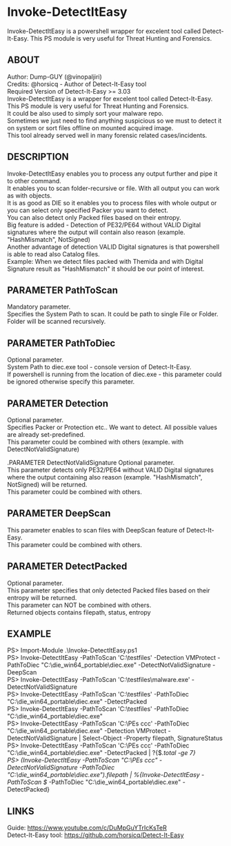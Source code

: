 # Invoke-DetectItEasy
Invoke-DetectItEasy is a powershell wrapper for excelent tool called Detect-It-Easy. This PS module is very useful for Threat Hunting and Forensics.<br/>

## ABOUT
Author: Dump-GUY (@vinopaljiri)<br/>
Credits: @horsicq - Author of Detect-It-Easy tool<br/>
Required Version of Detect-It-Easy >= 3.03<br/>
Invoke-DetectItEasy is a wrapper for excelent tool called Detect-It-Easy. This PS module is very useful for Threat Hunting and Forensics.<br/>
It could be also used to simply sort your malware repo.<br/>
Sometimes we just need to find anything suspicious so we must to detect it on system or sort files offline on mounted acquired image.<br/>
This tool already served well in many forensic related cases/incidents.<br/>

## DESCRIPTION
Invoke-DetectItEasy enables you to process any output further and pipe it to other command.<br/>
It enables you to scan folder-recursive or file. With all output you can work as with objects.<br/>
It is as good as DIE so it enables you to process files with whole output or you can select only specified Packer you want to detect.<br/>
You can also detect only Packed files based on their entropy.<br/>
Big feature is added - Detection of PE32/PE64 without VALID Digital signatures where the output will contain also reason (example. "HashMismatch", NotSigned)<br/>
Another advantage of detection VALID Digital signatures is that powershell is able to read also Catalog files.<br/>
Example: When we detect files packed with Themida and with Digital Signature result as "HashMismatch" it should be our point of interest.<br/>

## PARAMETER PathToScan
Mandatory parameter.<br/>
Specifies the System Path to scan. It could be path to single File or Folder. Folder will be scanned recursively.<br/>

## PARAMETER PathToDiec
Optional parameter.<br/>
System Path to diec.exe tool - console version of Detect-It-Easy.<br/>
If powershell is running from the location of diec.exe - this parameter could be ignored otherwise specify this parameter.<br/>

## PARAMETER Detection
Optional parameter.<br/>
Specifies Packer or Protection etc.. We want to detect. All possible values are already set-predefined.<br/>
This parameter could be combined with others (example. with DetectNotValidSignature)<br/>

.PARAMETER DetectNotValidSignature
Optional parameter.<br/>
This parameter detects only PE32/PE64 without VALID Digital signatures where the output containing also reason (example. "HashMismatch", NotSigned) will be returned.<br/>
This parameter could be combined with others.<br/>

## PARAMETER DeepScan
This parameter enables to scan files with DeepScan feature of Detect-It-Easy.<br/>
This parameter could be combined with others.<br/>

## PARAMETER DetectPacked
Optional parameter.<br/>
This parameter specifies that only detected Packed files based on their entropy will be returned.<br/>
This parameter can NOT be combined with others.<br/>
Returned objects contains filepath, status, entropy<br/>

## EXAMPLE
PS> Import-Module .\Invoke-DetectItEasy.ps1<br/>
PS> Invoke-DetectItEasy -PathToScan 'C:\testfiles' -Detection VMProtect -PathToDiec "C:\die_win64_portable\diec.exe" -DetectNotValidSignature -DeepScan<br/>
PS> Invoke-DetectItEasy -PathToScan 'C:\testfiles\malware.exe' -DetectNotValidSignature<br/>
PS> Invoke-DetectItEasy -PathToScan 'C:\testfiles' -PathToDiec "C:\die_win64_portable\diec.exe" -DetectPacked<br/>
PS> Invoke-DetectItEasy -PathToScan 'C:\testfiles' -PathToDiec "C:\die_win64_portable\diec.exe"<br/>
PS> Invoke-DetectItEasy -PathToScan 'C:\PEs ccc\' -PathToDiec "C:\die_win64_portable\diec.exe" -Detection VMProtect -DetectNotValidSignature | Select-Object -Property filepath, SignatureStatus<br/>
PS> Invoke-DetectItEasy -PathToScan 'C:\PEs ccc' -PathToDiec "C:\die_win64_portable\diec.exe" -DetectPacked | ?{$_.total -ge 7}<br/>
PS> (Invoke-DetectItEasy -PathToScan "C:\PEs ccc" -DetectNotValidSignature -PathToDiec "C:\die_win64_portable\diec.exe").filepath | %{Invoke-DetectItEasy -PathToScan $_ -PathToDiec "C:\die_win64_portable\diec.exe" -DetectPacked}<br/>

## LINKS
Guide: https://www.youtube.com/c/DuMpGuYTrIcKsTeR<br/>
Detect-It-Easy tool: https://github.com/horsicq/Detect-It-Easy<br/>

